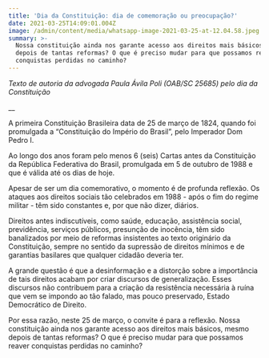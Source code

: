 ```yaml
---
title: 'Dia da Constituição: dia de comemoração ou preocupação?'
date: 2021-03-25T14:09:01.004Z
image: /admin/content/media/whatsapp-image-2021-03-25-at-12.04.58.jpeg
summary: >-
  Nossa constituição ainda nos garante acesso aos direitos mais básicos, mesmo
  depois de tantas reformas? O que é preciso mudar para que possamos reaver
  conquistas perdidas no caminho?
---
```

_Texto de autoria da advogada Paula Ávila Poli (OAB/SC 25685) pelo dia da Constituição_

__

A primeira Constituição Brasileira data de 25 de março de 1824, quando foi promulgada a “Constituição do Império do Brasil”, pelo Imperador Dom Pedro I.

Ao longo dos anos foram pelo menos 6 (seis) Cartas antes da Constituição da República Federativa do Brasil, promulgada em 5 de outubro de 1988 e que é válida até os dias de hoje.

Apesar de ser um dia comemorativo, o momento é de profunda reflexão. Os ataques aos direitos sociais tão celebrados em 1988 - após o fim do regime militar - têm sido constantes e, por que não dizer, diários.

Direitos antes indiscutíveis, como saúde, educação, assistência social, previdência, serviços públicos, presunção de inocência, têm sido banalizados por meio de reformas insistentes ao texto originário da Constituição, sempre no sentido da supressão de direitos mínimos e de garantias basilares que qualquer cidadão deveria ter.

A grande questão é que a desinformação e a distorção sobre a importância de tais direitos acabam por criar discursos de generalização. Esses discursos não contribuem para a criação da resistência necessária à ruína que vem se impondo ao tão falado, mas pouco preservado, Estado Democrático de Direito.

Por essa razão, neste 25 de março, o convite é para a reflexão. Nossa constituição ainda nos garante acesso aos direitos mais básicos, mesmo depois de tantas reformas? O que é preciso mudar para que possamos reaver conquistas perdidas no caminho?
